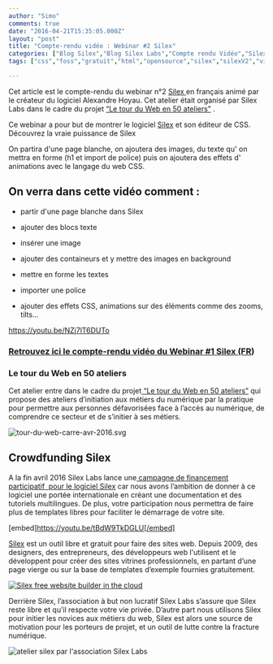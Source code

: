 ```yaml
---
author: "Simo"
comments: true
date: "2016-04-21T15:35:05.000Z"
layout: "post"
title: "Compte-rendu vidéo : Webinar #2 Silex"
categories: ["Blog Silex","Blog Silex Labs","Compte rendu Vidéo","Silex","Silex workshops","The Blog","tuto","Tutorials Silex","Vidéos"]
tags: ["css","foss","gratuit","html","opensource","silex","silexV2","video","webdesign","webdev","website","website builder","websitebuilder"]

---
```

Cet article est le compte-rendu du webinar n°2 [Silex ](https://www.silex.me/)en français animé par le créateur du logiciel Alexandre Hoyau. Cet atelier était organisé par Silex Labs dans le cadre du projet [“Le tour du Web en 50 ateliers”](https://www.silexlabs.org/le-tour-du-web-en-50-ateliers-2/) .

Ce webinar a pour but de montrer le logiciel [Silex](http://www.silex.me/) et son éditeur de CSS. Découvrez la vraie puissance de Silex 

On partira d'une page blanche, on ajoutera des images, du texte qu' on mettra en forme (h1 et import de police) puis on ajoutera des effets d' animations avec le langage du web CSS. 


## **On verra dans cette vidéo comment :**






  * partir d'une page blanche dans Silex


  * ajouter des blocs texte


  * insérer une image


  * ajouter des containeurs et y mettre des images en background


  * mettre en forme les textes


  * importer une police


  * ajouter des effets CSS, animations sur des éléments comme des zooms, tilts...




https://youtu.be/NZj7lT6DUTo




### [Retrouvez ici le compte-rendu vidéo du Webinar #1 Silex (FR](https://www.silexlabs.org/compte-rendu-video-webinar-1-silex/))




### **Le tour du Web en 50 ateliers**


Cet atelier entre dans le cadre du projet[ “Le tour du Web en 50 ateliers”](https://www.silexlabs.org/le-tour-du-web-en-50-ateliers-2/) qui propose des ateliers d’initiation aux métiers du numérique par la pratique pour permettre aux personnes défavorisées face à l’accès au numérique, de comprendre ce secteur et de s’initier à ses métiers.

![tour-du-web-carre-avr-2016.svg](https://www.silexlabs.org/wp-content/uploads/2016/04/tour-du-web-carre-avr-2016.svg_-1.png)


## Crowdfunding Silex


A la fin avril 2016 Silex Labs lance une[ campagne de financement participatif  pour le logiciel Silex](https://www.ulule.com/silex-websitebuilder/) car nous avons l’ambition de donner à ce logiciel une portée internationale en créant une documentation et des tutoriels multilingues. De plus, votre participation nous permettra de faire plus de templates libres pour faciliter le démarrage de votre site.

[embed]https://youtu.be/tBdW9TkDGLU[/embed]

[Silex](http://www.silex.me) est un outil libre et gratuit pour faire des sites web. Depuis 2009, des designers, des entrepreneurs, des développeurs web l'utilisent et le développent pour créer des sites vitrines professionnels, en partant d’une page vierge ou sur la base de templates d’exemple fournies gratuitement.

[![Silex free website builder in the cloud](https://www.silexlabs.org/wp-content/uploads/2016/02/image00-300x164.png)](http://www.silex.me)

Derrière Silex, l’association à but non lucratif Silex Labs s’assure que Silex reste libre et qu’il respecte votre vie privée. D’autre part nous utilisons Silex pour initier les novices aux métiers du web, Silex est alors une source de motivation pour les porteurs de projet, et un outil de lutte contre la fracture numérique.

![atelier silex par l'association Silex Labs](https://www.silexlabs.org/wp-content/uploads/2016/02/image03-300x300.jpg)


